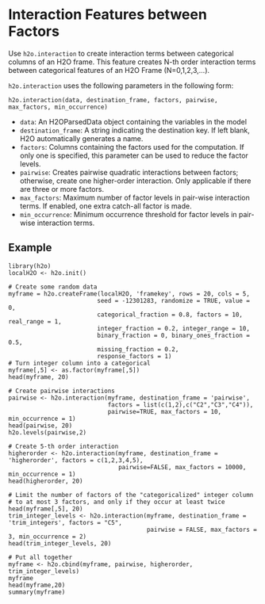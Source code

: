 # Interaction Features between Factors

Use `h2o.interaction` to create interaction terms between categorical columns of an H2O frame. This feature creates N-th order interaction terms between categorical features of an H2O Frame (N=0,1,2,3,...). 

`h2o.interaction` uses the following parameters in the following form: 

`h2o.interaction(data, destination_frame, factors, pairwise, max_factors,
  min_occurrence)`

- `data`: An H2OParsedData object containing the variables in the model 
- `destination_frame`: A string indicating the destination key. If left blank, H2O automatically generates a name. 
- `factors`: Columns containing the factors used for the computation. If only one is specified, this parameter can be used to reduce the factor levels. 
- `pairwise`: Creates pairwise quadratic interactions between factors; otherwise, create one higher-order interaction. Only applicable if there are three or more factors. 
- `max_factors`: Maximum number of factor levels in pair-wise interaction terms. If enabled, one extra catch-all factor is made. 
- `min_occurrence`: Minimum occurrence threshold for factor levels in pair-wise interaction terms. 




## Example

```
library(h2o)
localH2O <- h2o.init()

# Create some random data
myframe = h2o.createFrame(localH2O, 'framekey', rows = 20, cols = 5,
                         seed = -12301283, randomize = TRUE, value = 0,
                         categorical_fraction = 0.8, factors = 10, real_range = 1,
                         integer_fraction = 0.2, integer_range = 10,
                         binary_fraction = 0, binary_ones_fraction = 0.5,
                         missing_fraction = 0.2,
                         response_factors = 1)
# Turn integer column into a categorical
myframe[,5] <- as.factor(myframe[,5])
head(myframe, 20)

# Create pairwise interactions
pairwise <- h2o.interaction(myframe, destination_frame = 'pairwise',
                            factors = list(c(1,2),c("C2","C3","C4")),
                            pairwise=TRUE, max_factors = 10, min_occurrence = 1)
head(pairwise, 20)
h2o.levels(pairwise,2)

# Create 5-th order interaction
higherorder <- h2o.interaction(myframe, destination_frame = 'higherorder', factors = c(1,2,3,4,5),
                               pairwise=FALSE, max_factors = 10000, min_occurrence = 1)
head(higherorder, 20)

# Limit the number of factors of the "categoricalized" integer column
# to at most 3 factors, and only if they occur at least twice
head(myframe[,5], 20)
trim_integer_levels <- h2o.interaction(myframe, destination_frame = 'trim_integers', factors = "C5",
                                       pairwise = FALSE, max_factors = 3, min_occurrence = 2)
head(trim_integer_levels, 20)

# Put all together
myframe <- h2o.cbind(myframe, pairwise, higherorder, trim_integer_levels)
myframe
head(myframe,20)
summary(myframe)
```